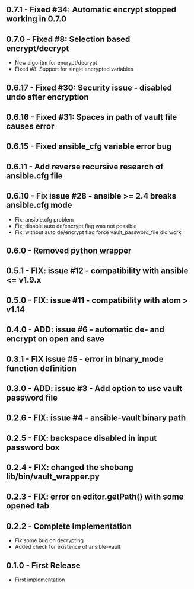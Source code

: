 ## 0.7.1 - Fixed #34: Automatic encrypt stopped working in 0.7.0

## 0.7.0 - Fixed #8: Selection based encrypt/decrypt
* New algoritm for encrypt/decrypt
* Fixed #8: Support for single encrypted variables

## 0.6.17 - Fixed #30: Security issue - disabled undo after encryption

## 0.6.16 - Fixed #31: Spaces in path of vault file causes error

## 0.6.15 - Fixed ansible_cfg variable error bug

## 0.6.11 - Add reverse recursive research of ansible.cfg file

## 0.6.10 - Fix issue #28 - ansible >= 2.4 breaks ansible.cfg mode
* Fix: ansible.cfg problem
* Fix: disable auto de/encrypt flag was not possible
* Fix: without auto de/encrypt flag force vault_password_file did work

## 0.6.0 - Removed python wrapper

## 0.5.1 - FIX: issue #12 - compatibility with ansible <= v1.9.x

## 0.5.0 - FIX: issue #11 - compatibility with atom > v1.14

## 0.4.0 - ADD: issue #6 - automatic de- and encrypt on open and save

## 0.3.1 - FIX issue #5 - error in binary_mode function definition

## 0.3.0 - ADD: issue #3 - Add option to use vault password file

## 0.2.6 - FIX: issue #4 - ansible-vault binary path

## 0.2.5 - FIX: backspace disabled in input password box

## 0.2.4 - FIX: changed the shebang lib/bin/vault_wrapper.py

## 0.2.3 - FIX: error on editor.getPath() with some opened tab

## 0.2.2 - Complete implementation
* Fix some bug on decrypting
* Added check for existence of ansible-vault

## 0.1.0 - First Release
* First implementation
